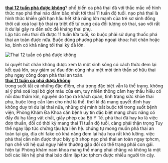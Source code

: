 <p><a href="http://phathaiantoanhcm.com/pha-thai-12-tuan-tuoi-co-dau-khong-va-het-bao-nhieu-tien-324.html"><strong>thai 12 tuần phá được không</strong></a>? phổ biến ca phá thai đã với thắc mắc về hình thức nạo phá thai nào đảm bảo nhất tới thai 11 tuần độ tuổi. nạo phá thai là hình thức khiến giới hạn hầu hết khả năng lớn mạnh của trẻ sơ sinh đồng thời cái xoá loại bỏ thai ra triệt để tử cung của đối tượng có thai, sao với rất ít dư lại gây ra đến sức đề kháng thai phụ.<br />
Lập tức nếu thai đã được 11 tuần lứa tuổi, ko buộc phải sử dụng thuốc phá thai an toàn được nữa. Buộc dùng phương pháp ngoại khoa: hút chân hoặc ko, bình có khả năng tới thai kỳ đã lớn.</p>

<p><img alt="Thai 12 tuần có phá được không" src="http://phathaiantoanhcm.com/upload/hinhanh/pha-thai-12-tuan-tuoi-co-dau-khong-va-het-bao-nhieu-tien(2).jpg" title="Thai 12 tuần có phá được không" /></p>

<p>bí quyết hút chân không được xem là một sinh sống có cách thức đem lại kết quả lớn, suy giảm sự đau đớn cũng như mệt mỏi tinh thần sở hữu thai phụ ngay công đoạn phá thai an toàn.<br />
<a href="http://phathaiantoanhcm.com/cach-pha-thai-11-tuan-tuoi-an-toan-nhat-415.html"><strong>thai 11 tuần có phá được không</strong></a><br />
trong suốt tất cả những đặc điểm, chú trọng đặc biệt vẫn là thể trạng. không ai ý phá xoá loại bỏ giọt máu của em, tuy nhiên thông cảm hay thấu hiểu có nỗi đau thầm kín, nguyên do tạo ra khách quan, tình trạng sức khỏe thai phụ, buộc lòng cần làm cho như là thế. thời kì đã mang quyết định hay không duy trì dư lại thai nữa, những chị mình bắt buộc tới trong suốt bệnh viện, Phòng Khám Đa Khoa căn bệnh uy tín đặc biệt mang chức năng có đầy đủ hạ tầng vật chất, giấy phép của Bộ Y Tế. phá thai đã hay ko là việc đơn thuần, đối có thời kỳ mang thai 11 tuần độ tuổi, càng phải thận trọng Tuy thế ngay lập tức chứng tậu lựa liên hệ. chứng tự mong muốn phá thai an toàn tại gia, địa chỉ fake có khả năng đem lại hậu họa rất khó lường. việc phá thai cần nên được thực bây giờ shop nạo phá thai an toàn ngay tphcm, hạn chế với hệ quả nguy hiểm thường gặp đối có thể trạng phái con gái. hiện tại Phòng khám nam khoa mang thể mang phải chăng và không là một bởi các liên hệ phá thai bảo đảm lập tức tphcm được nhiều người tin cậy.</p>
